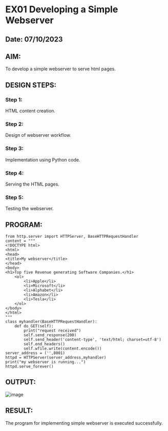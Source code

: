 # EX01 Developing a Simple Webserver
## Date: 07/10/2023

## AIM:
To develop a simple webserver to serve html pages.

## DESIGN STEPS:
### Step 1: 
HTML content creation.

### Step 2:
Design of webserver workflow.

### Step 3:
Implementation using Python code.

### Step 4:
Serving the HTML pages.

### Step 5:
Testing the webserver.

## PROGRAM:
```
from http.server import HTTPServer, BaseHTTPRequestHandler
content = """
<!DOCTYPE html>
<html>
<head>
<title>My webserver</title>
</head>
<body>
<h1>Top five Revenue generating Software Companies.</h1>
    <ol>
        <li>Apple</li>
        <li>Microsoft</li>
        <li>Alphabet</li>
        <li>Amazon</li>
        <li>Tesla</li>
    </ol>
</body>
</html>
"""
class myhandler(BaseHTTPRequestHandler):
    def do_GET(self):
        print("request received")
        self.send_response(200)
        self.send_header('content-type', 'text/html; charset=utf-8')
        self.end_headers()
        self.wfile.write(content.encode())
server_address = ('',8001)
httpd = HTTPServer(server_address,myhandler)
print("my webserver is running...")
httpd.serve_forever()
```

## OUTPUT:
![image](https://github.com/divz2711/simplewebserver/assets/121245222/c269596e-faae-48dd-927d-6fd438d04dd3)


## RESULT:
The program for implementing simple webserver is executed successfully.
